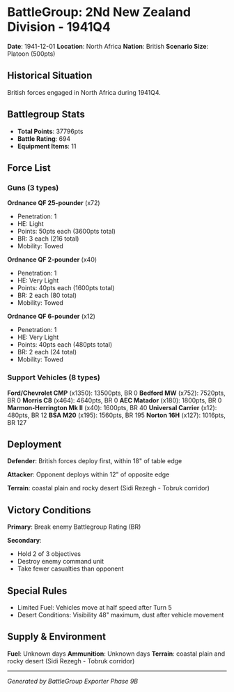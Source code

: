 # BattleGroup: 2Nd New Zealand Division - 1941Q4

**Date**: 1941-12-01
**Location**: North Africa
**Nation**: British
**Scenario Size**: Platoon (500pts)

## Historical Situation

British forces engaged in North Africa during 1941Q4.

## Battlegroup Stats

- **Total Points**: 37796pts
- **Battle Rating**: 694
- **Equipment Items**: 11

## Force List

### Guns (3 types)

**Ordnance QF 25-pounder** (x72)
- Penetration: 1
- HE: Light
- Points: 50pts each (3600pts total)
- BR: 3 each (216 total)
- Mobility: Towed

**Ordnance QF 2-pounder** (x40)
- Penetration: 1
- HE: Very Light
- Points: 40pts each (1600pts total)
- BR: 2 each (80 total)
- Mobility: Towed

**Ordnance QF 6-pounder** (x12)
- Penetration: 1
- HE: Very Light
- Points: 40pts each (480pts total)
- BR: 2 each (24 total)
- Mobility: Towed

### Support Vehicles (8 types)

**Ford/Chevrolet CMP** (x1350): 13500pts, BR 0
**Bedford MW** (x752): 7520pts, BR 0
**Morris C8** (x464): 4640pts, BR 0
**AEC Matador** (x180): 1800pts, BR 0
**Marmon-Herrington Mk II** (x40): 1600pts, BR 40
**Universal Carrier** (x12): 480pts, BR 12
**BSA M20** (x195): 1560pts, BR 195
**Norton 16H** (x127): 1016pts, BR 127

## Deployment

**Defender**: British forces deploy first, within 18" of table edge

**Attacker**: Opponent deploys within 12" of opposite edge

**Terrain**: coastal plain and rocky desert (Sidi Rezegh - Tobruk corridor)

## Victory Conditions

**Primary**: Break enemy Battlegroup Rating (BR)

**Secondary**:
- Hold 2 of 3 objectives
- Destroy enemy command unit
- Take fewer casualties than opponent

## Special Rules

- Limited Fuel: Vehicles move at half speed after Turn 5
- Desert Conditions: Visibility 48" maximum, dust after vehicle movement

## Supply & Environment

**Fuel**: Unknown days
**Ammunition**: Unknown days
**Terrain**: coastal plain and rocky desert (Sidi Rezegh - Tobruk corridor)

---

*Generated by BattleGroup Exporter Phase 9B*
